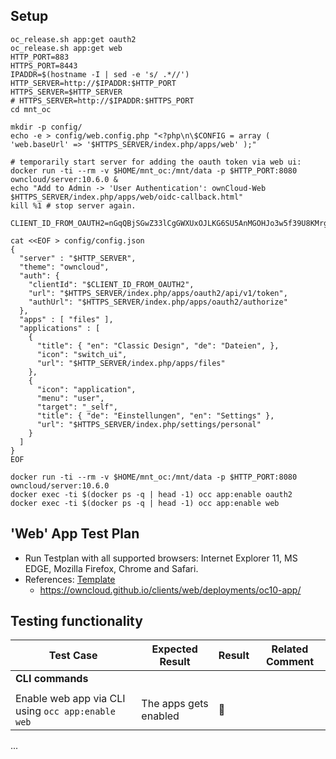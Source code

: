 ## Setup
```
oc_release.sh app:get oauth2
oc_release.sh app:get web
HTTP_PORT=883
HTTPS_PORT=8443
IPADDR=$(hostname -I | sed -e 's/ .*//')
HTTP_SERVER=http://$IPADDR:$HTTP_PORT
HTTPS_SERVER=$HTTP_SERVER
# HTTPS_SERVER=http://$IPADDR:$HTTPS_PORT
cd mnt_oc

mkdir -p config/
echo -e > config/web.config.php "<?php\n\$CONFIG = array ( 'web.baseUrl' => '$HTTPS_SERVER/index.php/apps/web' );"

# temporarily start server for adding the oauth token via web ui:
docker run -ti --rm -v $HOME/mnt_oc:/mnt/data -p $HTTP_PORT:8080 owncloud/server:10.6.0 & 
echo "Add to Admin -> 'User Authentication': ownCloud-Web $HTTPS_SERVER/index.php/apps/web/oidc-callback.html"
kill %1 # stop server again.

CLIENT_ID_FROM_OAUTH2=nGqQBjSGwZ33lCgGWXUxOJLKG6SU5AnMGOHJo3w5f39U8KMrg7BMN7vJCvcKDF56

cat <<EOF > config/config.json
{
  "server" : "$HTTP_SERVER",
  "theme": "owncloud",
  "auth": {
    "clientId": "$CLIENT_ID_FROM_OAUTH2",
    "url": "$HTTPS_SERVER/index.php/apps/oauth2/api/v1/token",
    "authUrl": "$HTTPS_SERVER/index.php/apps/oauth2/authorize"
  },
  "apps" : [ "files" ],
  "applications" : [
    {
      "title": { "en": "Classic Design", "de": "Dateien", },
      "icon": "switch_ui",
      "url": "$HTTP_SERVER/index.php/apps/files"
    },
    {
      "icon": "application",
      "menu": "user",
      "target": "_self",
      "title": { "de": "Einstellungen", "en": "Settings" },
      "url": "$HTTPS_SERVER/index.php/settings/personal"
    }
  ]
}
EOF

docker run -ti --rm -v $HOME/mnt_oc:/mnt/data -p $HTTP_PORT:8080 owncloud/server:10.6.0
docker exec -ti $(docker ps -q | head -1) occ app:enable oauth2
docker exec -ti $(docker ps -q | head -1) occ app:enable web
```

## 'Web' App Test Plan

- Run Testplan with all supported browsers: Internet Explorer 11, MS EDGE, Mozilla Firefox, Chrome and Safari.
- References: [Template](https://github.com/owncloud/QA/edit/master/Server/Test_Plan_web.md)
  - https://owncloud.github.io/clients/web/deployments/oc10-app/
  
## Testing functionality

Test Case | Expected Result | Result | Related Comment
------------- | -------------- | ----- | ------
**CLI commands** |  |   |
|  |   |
Enable web app via CLI using ```occ app:enable web``` | The apps gets enabled | :construction:  |

...
